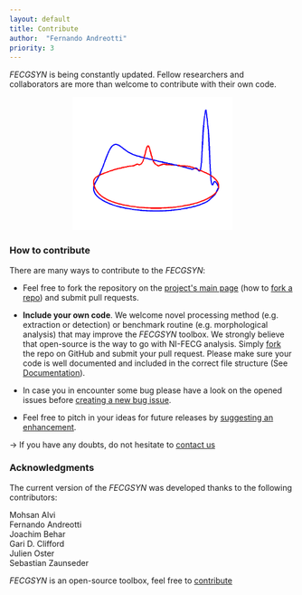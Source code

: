 ```yaml
---
layout: default
title: Contribute
author:  "Fernando Andreotti"
priority: 3
---
```


_FECGSYN_ is being constantly updated. Fellow researchers and collaborators are more than welcome to contribute with their own code.

<div>
    <center><img class="img-responsive" src="images/French_fecgsyn.png" alt="VCGs"  width="283" height="235"></center>
</div>

### How to contribute
There are many ways to contribute to the _FECGSYN_:

- Feel free to fork the repository on the [<span class="octicon octicon-mark-github"></span> project's main page](https://github.com/fernandoandreotti/fecgsyn) (how to [fork a repo](https://help.github.com/articles/fork-a-repo/)) and submit pull requests.

- **Include your own code**. We welcome novel processing method (e.g. extraction or detection) or benchmark routine (e.g. morphological analysis) that may improve the _FECGSYN_ toolbox. We strongly believe that open-source is the way to go with NI-FECG analysis. Simply [fork](https://github.com/fernandoandreotti/fecgsyn) the repo on GitHub and submit your pull request. Please make sure your code is well documented and included in the correct file structure (See [Documentation]({{site.github.url}}/pages/documentation.html)).

- In case you in encounter some bug please have a look on the opened issues before [<span class="octicon octicon-bug"></span> creating a new bug issue](https://github.com/fernandoandreotti/fecgsyn/issues).

- Feel free to pitch in your ideas for future releases by [<span class="octicon octicon-light-bulb"></span> suggesting an enhancement](https://github.com/fernandoandreotti/fecgsyn/issues).

-> If you have any doubts, do not hesitate to [<span class="octicon octicon-mail"></span> contact us](mailto:fernando.andreotti@mailbox.tu-dresden.de;joachim.behar@eng.ox.ac.uk)


### Acknowledgments

The current version of the _FECGSYN_ was developed thanks to the following contributors:

Mohsan Alvi<br>
Fernando Andreotti<br>
Joachim Behar<br>
Gari D. Clifford<br>
Julien Oster<br>
Sebastian Zaunseder<br>

<p><em>FECGSYN</em> is an open-source toolbox, feel free to <a href="{{site.github.url}}/pages/contribute.html" data-toggle="tooltip" title="Hooray!">contribute</a></p>


